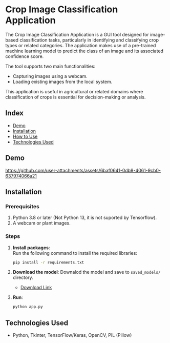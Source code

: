 # **Crop Image Classification Application**  

The Crop Image Classification Application is a GUI tool designed for image-based classification tasks, particularly in identifying and classifying crop types or related categories. The application makes use of a pre-trained machine learning model to predict the class of an image and its associated confidence score.

The tool supports two main functionalities:
- Capturing images using a webcam.
- Loading existing images from the local system.

This application is useful in agricultural or related domains where classification of crops is essential for decision-making or analysis.


## **Index**
- [Demo](#demo)  
- [Installation](#installation)  
- [How to Use](#how-to-use)  
- [Technologies Used](#technologies-used)  

## Demo
https://github.com/user-attachments/assets/6baf0641-0db8-4061-9cb0-637974066a21


## Installation

### Prerequisites
1. Python 3.8 or later (Not Python 13, it is not suported by Tensorflow).  
2. A webcam or plant images.

### Steps
1. **Install packages**:  
   Run the following command to install the required libraries:  
   ```bash
   pip install -r requirements.txt
   ```

3. **Download the model**:
   Downalod the model and save to `saved_models/` directory.
    - [Download Link](https://drive.google.com/file/d/1-x4UlKuHSOj5KjrRdSglWi9T4cmmrj5m/view?usp=drive_link)

4. **Run**:
   ```bash
   python app.py
   ```

## Technologies Used
- Python, Tkinter, TensorFlow/Keras, OpenCV, PIL (Pillow)
